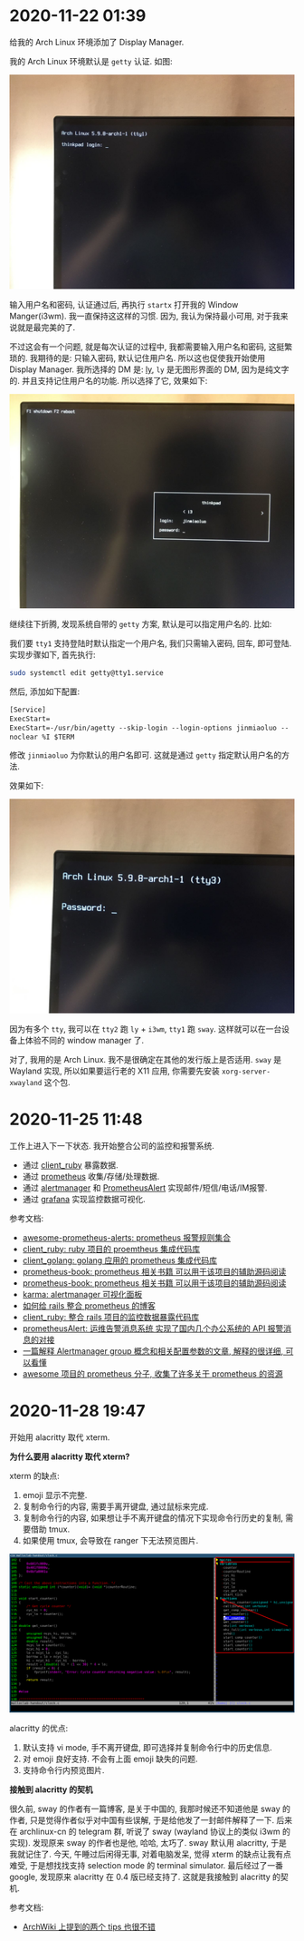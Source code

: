 # 2020-11-22 01:39

给我的 Arch Linux 环境添加了 Display Manager.

我的 Arch Linux 环境默认是 `getty` 认证. 如图:

![getty](getty.jpg)

输入用户名和密码, 认证通过后, 再执行 `startx` 打开我的 Window Manger(i3wm).  我一直保持这这样的习惯. 因为, 我认为保持最小可用,
对于我来说就是最完美的了.

不过这会有一个问题, 就是每次认证的过程中, 我都需要输入用户名和密码, 这挺繁琐的.  我期待的是: 只输入密码, 默认记住用户名.
所以这也促使我开始使用 Display Manager. 我所选择的 DM 是: [ly](https://github.com/nullgemm/ly), `ly` 是无图形界面的 DM,
因为是纯文字的. 并且支持记住用户名的功能. 所以选择了它, 效果如下:

![ly](ly.jpg)

继续往下折腾, 发现系统自带的 `getty` 方案, 默认是可以指定用户名的. 比如:

我们要 `tty1` 支持登陆时默认指定一个用户名, 我们只需输入密码, 回车, 即可登陆. 实现步骤如下, 首先执行:

```bash
sudo systemctl edit getty@tty1.service
```

然后, 添加如下配置:

```systemd
[Service]
ExecStart=
ExecStart=-/usr/bin/agetty --skip-login --login-options jinmiaoluo --noclear %I $TERM
```

修改 `jinmiaoluo` 为你默认的用户名即可. 这就是通过 `getty` 指定默认用户名的方法.

效果如下:

![getty-with-default-username](getty-with-default-username.jpg)

因为有多个 `tty`, 我可以在 `tty2` 跑 `ly` + `i3wm`, `tty1` 跑 `sway`. 这样就可以在一台设备上体验不同的 window manager 了.

对了, 我用的是 Arch Linux. 我不是很确定在其他的发行版上是否适用. `sway` 是 Wayland 实现, 所以如果要运行老的 X11 应用,
你需要先安装 `xorg-server-xwayland` 这个包.

# 2020-11-25 11:48

工作上进入下一下状态. 我开始整合公司的监控和报警系统.

- 通过 [client_ruby](https://github.com/prometheus/client_ruby) 暴露数据.
- 通过 [prometheus](https://github.com/prometheus/prometheus) 收集/存储/处理数据.
- 通过 [alertmanager](https://github.com/prometheus/alertmanager) 和 [PrometheusAlert](https://github.com/feiyu563/PrometheusAlert) 实现邮件/短信/电话/IM报警.
- 通过 [grafana](https://github.com/grafana/grafana) 实现监控数据可视化.

参考文档:

- [awesome-prometheus-alerts: prometheus 报警规则集合](https://github.com/samber/awesome-prometheus-alerts)
- [client_ruby: ruby 项目的 proemtheus 集成代码库](https://github.com/prometheus/client_ruby)
- [client_golang: golang 应用的 prometheus 集成代码库](https://github.com/prometheus/client_golang)
- [prometheus-book: prometheus 相关书籍 可以用于该项目的辅助源码阅读](https://github.com/yunlzheng/prometheus-book)
- [prometheus-book: prometheus 相关书籍 可以用于该项目的辅助源码阅读](https://yunlzheng.gitbook.io/prometheus-book/)
- [karma: alertmanager 可视化面板](https://github.com/prymitive/karma)
- [如何给 rails 整合 prometheus 的博客](https://www.robustperception.io/instrumenting-a-ruby-on-rails-application-with-prometheus)
- [client_ruby: 整合 rails 项目的监控数据暴露代码库](https://github.com/prometheus/client_ruby)
- [prometheusAlert: 运维告警消息系统 实现了国内几个办公系统的 API 报警消息的对接](https://github.com/feiyu563/PrometheusAlert)
- [一篇解释 Alertmanager group 概念和相关配置参数的文章, 解释的很详细, 可以看懂](https://www.robustperception.io/whats-the-difference-between-group_interval-group_wait-and-repeat_interval)
- [awesome 项目的 prometheus 分子, 收集了许多关于 prometheus 的资源](https://github.com/roaldnefs/awesome-prometheus)

# 2020-11-28 19:47

开始用 alacritty 取代 xterm.

**为什么要用 alacritty 取代 xterm?**

xterm 的缺点:

1. emoji 显示不完整.
2. 复制命令行的内容, 需要手离开键盘, 通过鼠标来完成.
3. 复制命令行的内容, 如果想让手不离开键盘的情况下实现命令行历史的复制, 需要借助 tmux.
4. 如果使用 tmux, 会导致在 ranger 下无法预览图片.

![emoji-miss.png](emoji-miss.png)

alacritty 的优点:

1. 默认支持 vi mode, 手不离开键盘, 即可选择并复制命令行中的历史信息.
2. 对 emoji 良好支持. 不会有上面 emoji 缺失的问题.
3. 支持命令行内预览图片.

**接触到 alacritty 的契机**

很久前, sway 的作者有一篇博客, 是关于中国的, 我那时候还不知道他是 sway 的作者, 只是觉得作者似乎对中国有些误解,
于是给他发了一封邮件解释了一下.  后来在 archlinux-cn 的 telegram 群, 听说了 sway (wayland 协议上的类似 i3wm 的实现).
发现原来 sway 的作者也是他, 哈哈, 太巧了. sway 默认用 alacritty, 于是我就记住了. 今天, 午睡过后闲得无事, 对着电脑发呆,
觉得 xterm 的缺点让我有点难受, 于是想找找支持 selection mode 的 terminal simulator. 最后经过了一番 google,
发现原来 alacritty 在 0.4 版已经支持了. 这就是我接触到 alacritty 的契机.

参考文档:

- [ArchWiki 上提到的两个 tips 也很不错](https://wiki.archlinux.org/index.php/Alacritty)
